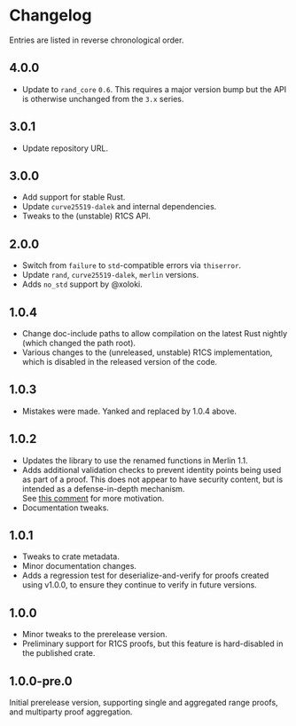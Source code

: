 # Changelog

Entries are listed in reverse chronological order.

## 4.0.0

* Update to `rand_core` `0.6`.  This requires a major version bump but the API
  is otherwise unchanged from the `3.x` series.

## 3.0.1

* Update repository URL.

## 3.0.0

* Add support for stable Rust.
* Update `curve25519-dalek` and internal dependencies.
* Tweaks to the (unstable) R1CS API.

## 2.0.0

* Switch from `failure` to `std`-compatible errors via `thiserror`.
* Update `rand`, `curve25519-dalek`, `merlin` versions.
* Adds `no_std` support by @xoloki.

## 1.0.4

* Change doc-include paths to allow compilation on the latest Rust nightly
  (which changed the path root).
* Various changes to the (unreleased, unstable) R1CS implementation, which is
  disabled in the released version of the code.

## 1.0.3

* Mistakes were made. Yanked and replaced by 1.0.4 above.

## 1.0.2

* Updates the library to use the renamed functions in Merlin 1.1.
* Adds additional validation checks to prevent identity points being used as
  part of a proof.  This does not appear to have security content, but is
  intended as a defense-in-depth mechanism.  
  See [this comment][identity_comment] for more motivation.
* Documentation tweaks.

## 1.0.1

* Tweaks to crate metadata.
* Minor documentation changes.
* Adds a regression test for deserialize-and-verify for proofs created using
  v1.0.0, to ensure they continue to verify in future versions.

## 1.0.0

* Minor tweaks to the prerelease version.  
* Preliminary support for R1CS proofs, but this feature is hard-disabled in the
  published crate.

## 1.0.0-pre.0

Initial prerelease version, supporting single and aggregated range proofs, and
multiparty proof aggregation.

[identity_comment]: https://github.com/dalek-cryptography/bulletproofs/pull/248#discussion_r251916724
